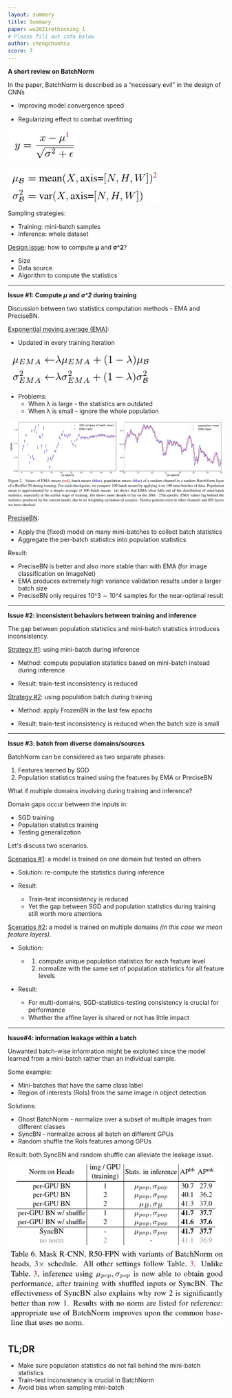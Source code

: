 ```yaml
---
layout: summary
title: Summary
paper: wu2021rethinking_1
# Please fill out info below
author: chengchunhsu
score: 7
---
```


**A short review on BatchNorm**

In the paper, BatchNorm is described as a “necessary evil” in the design of CNNs

- Improving model convergence speed

- Regularizing effect to combat overﬁtting



![BN_EQ1](wu2021rethinking_1_1.jpg)

![BN EQ2](wu2021rethinking_2.jpg)



Sampling strategies:

* Training: mini-batch samples
* Inference: whole dataset



<u>Design issue</u>: how to compute **μ** and **σ^2**?

- Size
- Data source
- Algorithm to compute the statistics



---

**Issue #1: Compute *μ* and *σ^2* during training**

Discussion between two statistics computation methods - EMA and PreciseBN.



<u>Exponential moving average (EMA)</u>: 

- Updated in every training iteration



![EMA equation](wu2021rethinking_3.jpg)



- Problems:
  - When λ is large - the statistics are outdated
  - When λ is small - ignore the whole population



![EMC_training](wu2021rethinking_5.jpg)



<u>PreciseBN</u>:

- Apply the (ﬁxed) model on many mini-batches to collect batch statistics
- Aggregate the per-batch statistics into population statistics



Result:

- PreciseBN is better and also more stable than with EMA (for image classification on ImageNet)
- EMA produces extremely high variance validation results under a larger batch size
- PreciseBN only requires 10^3 ∼ 10^4 samples for the near-optimal result



---



**Issue #2: inconsistent behaviors between training and inference**

The gap between population statistics and mini-batch statistics introduces inconsistency. 



<u>Strategy #1</u>: using mini-batch during inference

- Method: compute population statistics based on mini-batch instead during inference

- Result: train-test inconsistency is reduced



<u>Strategy #2</u>: using population batch during training

- Method: apply FrozenBN in the last few epochs

- Result: train-test inconsistency is reduced when the batch size is small



---



**Issue #3: batch from diverse domains/sources**

BatchNorm can be considered as two separate phases:

1. Features learned by SGD
2. Population statistics trained using the features by EMA or PreciseBN



What if multiple domains involving during training and inference?

Domain gaps occur between the inputs in:

- SGD training
- Population statistics training
- Testing generalization



Let's discuss two scenarios.



<u>Scenarios #1</u>: a model is trained on one domain but tested on others

- Solution: re-compute the statistics during inference

- Result: 
  - Train-test inconsistency is reduced
  - Yet the gap between SGD and population statistics during training still worth more attentions



<u>Scenarios #2</u>:  a model is trained on multiple domains *(in this case we mean feature layers)*. 

- Solution: 
  - 1. compute unique population statistics for each feature level
    2. normalize with the same set of population statistics for all feature levels

- Result:
  - For multi-domains, SGD-statistics-testing consistency is crucial for performance
  - Whether the afﬁne layer is shared or not has little impact



---



**Issue#4: information leakage within a batch**

Unwanted batch-wise information might be exploited since the model learned from a mini-batch rather than an individual sample.



Some example: 

- Mini-batches that have the same class label
- Region of interests (RoIs) from the same image in object detection



Solutions:

- Ghost BatchNorm - normalize over a subset of multiple images from different classes
- SyncBN - normalize across all batch on different GPUs
- Random shuffle the RoIs features among GPUs



Result: both SyncBN and random shuffle can alleviate the leakage issue.

![Table 6.](wu2021rethinking_4.jpg)



## TL;DR

* Make sure population statistics do not fall behind the mini-batch statistics
* Train-test inconsistency is crucial in BatchNorm
* Avoid bias when sampling mini-batch
